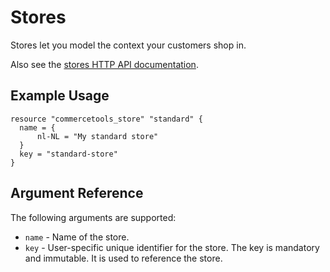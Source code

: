 # Stores

Stores let you model the context your customers shop in.

Also see the [stores HTTP API documentation][commercetool-stores].

## Example Usage

```hcl
resource "commercetools_store" "standard" {
  name = {
      nl-NL = "My standard store"
  }
  key = "standard-store"
}
```

## Argument Reference

The following arguments are supported:

* `name` - Name of the store.
* `key`  - User-specific unique identifier for the store. The key is mandatory and immutable. It is used to reference the store.


[commercetool-stores]: https://docs.commercetools.com/http-api-projects-stores.html
